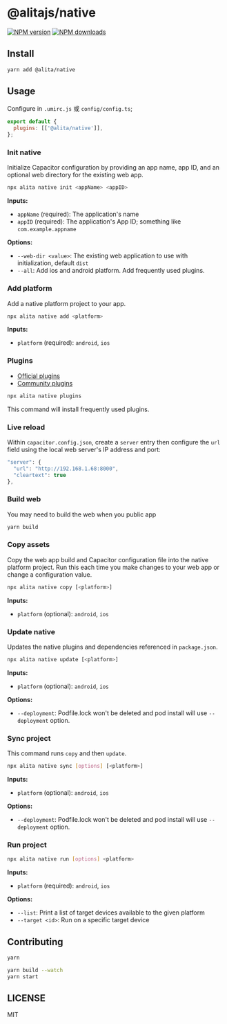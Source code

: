 # @alitajs/native

[![NPM version](https://img.shields.io/npm/v/@alita/native.svg?style=flat)](https://npmjs.org/package/@alita/native) [![NPM downloads](http://img.shields.io/npm/dm/@alita/native.svg?style=flat)](https://npmjs.org/package/@alita/native)

## Install

```bash
yarn add @alita/native
```

## Usage

Configure in `.umirc.js` 或 `config/config.ts`;

```js
export default {
  plugins: [['@alita/native']],
};
```

### Init native

Initialize Capacitor configuration by providing an app name, app ID, and an optional web directory for the existing web app.

```bash
npx alita native init <appName> <appID>
```

<strong>Inputs:</strong>

- `appName` (required): The application's name
- `appID` (required): The application's App ID; something like `com.example.appname`

<strong>Options:</strong>

- `--web-dir <value>`: The existing web application to use with initialization, default `dist`
- `--all`: Add ios and android platform. Add frequently used plugins.

### Add platform

Add a native platform project to your app.

```bash
npx alita native add <platform>
```

<strong>Inputs:</strong>

- `platform` (required): `android`, `ios`

### Plugins

- [Official plugins](https://github.com/ionic-team/capacitor-plugins)
- [Community plugins](https://github.com/capacitor-community)

```sh
npx alita native plugins
```

This command will install frequently used plugins.

### Live reload

Within `capacitor.config.json`, create a `server` entry then configure the `url` field using the local web server's IP address and port:

```js
"server": {
  "url": "http://192.168.1.68:8000",
  "cleartext": true
},
```

### Build web

You may need to build the web when you public app

```bash
yarn build
```

### Copy assets

Copy the web app build and Capacitor configuration file into the native platform project. Run this each time you make changes to your web app or change a configuration value.

```bash
npx alita native copy [<platform>]
```

<strong>Inputs:</strong>

- `platform` (optional): `android`, `ios`

### Update native

Updates the native plugins and dependencies referenced in `package.json`.

```bash
npx alita native update [<platform>]
```

<strong>Inputs:</strong>

- `platform` (optional): `android`, `ios`

<strong>Options:</strong>

- `--deployment`: Podfile.lock won't be deleted and pod install will use `--deployment` option.

### Sync project

This command runs `copy` and then `update`.

```bash
npx alita native sync [options] [<platform>]
```

<strong>Inputs:</strong>

- `platform` (optional): `android`, `ios`

<strong>Options:</strong>

- `--deployment`: Podfile.lock won't be deleted and pod install will use `--deployment` option.

### Run project

```bash
npx alita native run [options] <platform>
```

<strong>Inputs:</strong>

- `platform` (required): `android`, `ios`

<strong>Options:</strong>

- `--list`: Print a list of target devices available to the given platform
- `--target <id>`: Run on a specific target device

## Contributing

```bash
yarn
```

```bash
yarn build --watch
yarn start
```

## LICENSE

MIT
